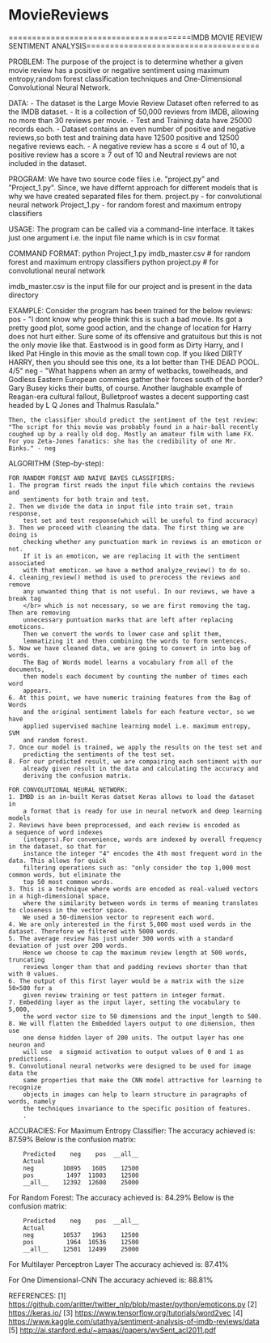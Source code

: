 # MovieReviews

=======================================IMDB MOVIE REVIEW SENTIMENT ANALYSIS=====================================

PROBLEM:
    The purpose of the project is to determine whether a given movie review has
    a positive or negative sentiment using maximum entropy,random
    forest classification techniques and One-Dimensional Convolutional Neural Network.

DATA: 
    - The dataset is the Large Movie Review Dataset often referred to as the IMDB dataset.
    - It is a collection of 50,000 reviews from IMDB, allowing no more than 30 reviews per movie.
    - Test and Training data have 25000 records each.
	- Dataset contains an even number of positive and negative reviews,so both test and training data have 12500 positive and 12500 negative reviews each.
	- A negative review has a score ≤ 4 out of 10, a positive review has a score ≥ 7 out of 10 and Neutral reviews are not included in the dataset.

PROGRAM:
	We have two source code files i.e. "project.py" and "Project_1.py". Since, we have differnt 
	approach for different models that is why we have created separated files for them.
	project.py - for convolutional neural network
	Project_1.py - for random forest and maximum entropy classifiers

USAGE:
    The program can be called via a command-line interface.
    It takes just one argument i.e. the input file name which is in csv format
    
COMMAND FORMAT:
    python Project_1.py imdb_master.csv   # for random forest and maximum entropy classifiers
	python project.py 					  # for convolutional neural network

imdb_master.csv is the input file for our project and is present in the data directory

EXAMPLE:
	Consider the program has been trained for the below reviews:
	pos - "I dont know why people think this is such a bad movie. Its got a pretty good plot, some good action, and the change of location for Harry does not 
		hurt either. Sure some of its offensive and gratuitous but this is not the only movie like that. Eastwood is in good form as Dirty Harry, and I 		
		liked Pat Hingle in this movie as the small town cop. If you liked DIRTY HARRY, then you should see this one, its a lot better than THE DEAD POOL. 4/5"
	neg - "What happens when an army of wetbacks, towelheads, and Godless Eastern European commies gather their forces south of the border? Gary Busey kicks 
		their butts, of course. Another laughable example of Reagan-era cultural fallout, Bulletproof wastes a decent supporting cast headed by L Q Jones and Thalmus Rasulala."
	
	Then, the classifier should predict the sentiment of the test review:
	"The script for this movie was probably found in a hair-ball recently coughed up by a really old dog. Mostly an amateur film with lame FX. For you Zeta-Jones fanatics: she has the credibility of one Mr. Binks." - neg
		
		
ALGORITHM (Step-by-step):

	FOR RANDOM FOREST AND NAIVE BAYES CLASSIFIERS:
    1. The program first reads the input file which contains the reviews and
        sentiments for both train and test.
    2. Then we divide the data in input file into train set, train response,
        test set and test response(which will be useful to find accuracy)
    3. Then we proceed with cleaning the data. The first thing we are doing is 
        checking whether any punctuation mark in reviews is an emoticon or not.
        If it is an emoticon, we are replacing it with the sentiment associated
        with that emoticon. we have a method analyze_review() to do so.
    4. cleaning_review() method is used to prerocess the reviews and remove
        any unwanted thing that is not useful. In our reviews, we have a break tag
        </br> which is not necessary, so we are first removing the tag. Then are removing 
		unnecessary puntuation marks that are left after replacing emoticons. 
		Then we convert the words to lower case and split them,
		lemmatizing it and then combining the words to form sentences.
    5. Now we have cleaned data, we are going to convert in into bag of words.
        The Bag of Words model learns a vocabulary from all of the documents, 
        then models each document by counting the number of times each word 
        appears.
    6. At this point, we have numeric training features from the Bag of Words 
        and the original sentiment labels for each feature vector, so we have 
        applied supervised machine learning model i.e. maximum entropy, SVM 
        and random forest. 
    7. Once our model is trained, we apply the results on the test set and 
        predicting the sentiments of the test set.
    8. For our predicted result, we are compairing each sentiment with our
        already given result in the data and calculating the accuracy and
        deriving the confusion matrix.
	
	FOR CONVOLUTIONAL NEURAL NETWORK:
	1. IMBD is an in-built Keras datset Keras allows to load the dataset in 
		a format that is ready for use in neural network and deep learning models
    2. Reviews have been preprocessed, and each review is encoded as a sequence of word indexes 
		(integers).For convenience, words are indexed by overall frequency in the dataset, so that for
		instance the integer "4" encodes the 4th most frequent word in the data. This allows for quick
		filtering operations such as: "only consider the top 1,000 most common words, but eliminate the 
		top 50 most common words.
    3. This is a technique where words are encoded as real-valued vectors in a high-dimensional space, 
	    where the similarity between words in terms of meaning translates to closeness in the vector space.
	    We used a 50-dimension vector to represent each word.
    4. We are only interested in the first 5,000 most used words in the dataset. Therefore we filtered with 5000 words.
    5. The average review has just under 300 words with a standard deviation of just over 200 words. 
	    Hence we choose to cap the maximum review length at 500 words, truncating 
	    reviews longer than that and padding reviews shorter than that with 0 values.
    6. The output of this first layer would be a matrix with the size 50×500 for a
	    given review training or test pattern in integer format.
    7. Embedding layer as the input layer, setting the vocabulary to 5,000,
	    the word vector size to 50 dimensions and the input_length to 500.
	8. We will flatten the Embedded layers output to one dimension, then use 
	    one dense hidden layer of 200 units. The output layer has one neuron and 
	    will use  a sigmoid activation to output values of 0 and 1 as predictions.  
    9. Convolutional neural networks were designed to be used for image data the 
	    same properties that make the CNN model attractive for learning to recognize 
	    objects in images can help to learn structure in paragraphs of words, namely 
	    the techniques invariance to the specific position of features.
        .
ACCURACIES:
For Maximum Entropy Classifier:
    The accuracy achieved is: 87.59%
    Below is the confusion matrix:

        Predicted    neg    pos  __all__
        Actual                          
        neg        10895   1605    12500
        pos         1497  11003    12500
        __all__    12392  12608    25000

For Random Forest: 
    The accuracy achieved is: 84.29%
    Below is the confusion matrix:

        Predicted    neg    pos  __all__
        Actual
        neg        10537   1963    12500
        pos         1964  10536    12500
        __all__    12501  12499    25000
		
For Multilayer Perceptron Layer
      The accuracy achieved is: 87.41%
		
For One Dimensional-CNN
      The accuracy achieved is: 88.81%
	  
REFERENCES:
  [1] https://github.com/aritter/twitter_nlp/blob/master/python/emoticons.py
	[2] https://keras.io/
	[3] https://www.tensorflow.org/tutorials/word2vec
	[4] https://www.kaggle.com/utathya/sentiment-analysis-of-imdb-reviews/data
  [5] http://ai.stanford.edu/~amaas//papers/wvSent_acl2011.pdf
